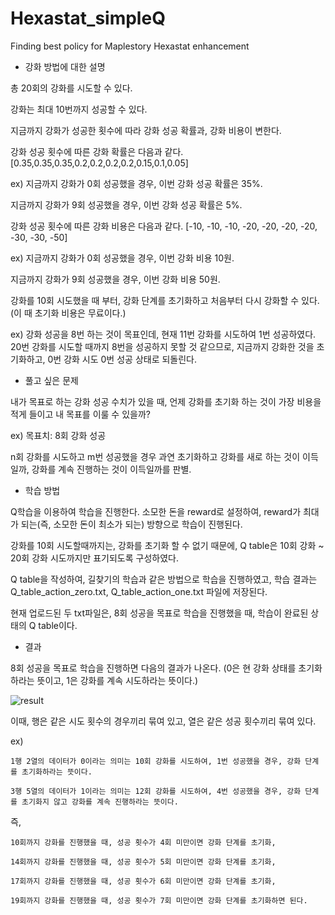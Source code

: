 # Hexastat_simpleQ
Finding best policy for Maplestory Hexastat enhancement


- 강화 방법에 대한 설명  

  
총 20회의 강화를 시도할 수 있다.

강화는 최대 10번까지 성공할 수 있다. 

지금까지 강화가 성공한 횟수에 따라 강화 성공 확률과, 강화 비용이 변한다.

강화 성공 횟수에 따른 강화 확률은 다음과 같다. [0.35,0.35,0.35,0.2,0.2,0.2,0.2,0.15,0.1,0.05]

ex) 지금까지 강화가 0회 성공했을 경우, 이번 강화 성공 확률은 35%.

지금까지 강화가 9회 성공했을 경우, 이번 강화 성공 확률은 5%.
    
강화 성공 횟수에 따른 강화 비용은 다음과 같다. [-10, -10, -10, -20, -20, -20, -20, -30, -30, -50]

ex) 지금까지 강화가 0회 성공했을 경우, 이번 강화 비용 10원.

지금까지 강화가 9회 성공했을 경우, 이번 강화 비용 50원.
    
강화를 10회 시도했을 때 부터, 강화 단계를 초기화하고 처음부터 다시 강화할 수 있다. (이 때 초기화 비용은 무료이다.)

ex) 강화 성공을 8번 하는 것이 목표인데, 현재 11번 강화를 시도하여 1번 성공하였다. 20번 강화를 시도할 때까지 8번을 성공하지 못할 것 같으므로, 지금까지 강화한 것을 초기화하고, 0번 강화 시도 0번 성공 상태로 되돌린다.


- 풀고 싶은 문제  
  

내가 목표로 하는 강화 성공 수치가 있을 때, 언제 강화를 초기화 하는 것이 가장 비용을 적게 들이고 내 목표를 이룰 수 있을까?

ex) 목표치: 8회 강화 성공

n회 강화를 시도하고 m번 성공했을 경우 과연 초기화하고 강화를 새로 하는 것이 이득일까, 강화를 계속 진행하는 것이 이득일까를 판별.


- 학습 방법  


Q학습을 이용하여 학습을 진행한다. 소모한 돈을 reward로 설정하여, reward가 최대가 되는(즉, 소모한 돈이 최소가 되는) 방향으로 학습이 진행된다.

강화를 10회 시도할때까지는, 강화를 초기화 할 수 없기 때문에, Q table은 10회 강화 ~ 20회 강화 시도까지만 표기되도록 구성하였다.

Q table을 작성하여, 길찾기의 학습과 같은 방법으로 학습을 진행하였고, 학습 결과는 Q_table_action_zero.txt, Q_table_action_one.txt 파일에 저장된다.

현재 업로드된 두 txt파일은, 8회 성공을 목표로 학습을 진행했을 때, 학습이 완료된 상태의 Q table이다.


- 결과  


8회 성공을 목표로 학습을 진행하면 다음의 결과가 나온다. (0은 현 강화 상태를 초기화하라는 뜻이고, 1은 강화를 계속 시도하라는 뜻이다.)

![result](https://github.com/baesh/Hexastat_simpleQ/assets/18441461/573289ff-a035-4e3d-b6df-9378047eed27)

이때, 행은 같은 시도 횟수의 경우끼리 묶여 있고, 열은 같은 성공 횟수끼리 묶여 있다.

ex) 

    1행 2열의 데이터가 0이라는 의미는 10회 강화를 시도하여, 1번 성공했을 경우, 강화 단계를 초기화하라는 뜻이다.

    3행 5열의 데이터가 1이라는 의미는 12회 강화를 시도하여, 4번 성공했을 경우, 강화 단계를 초기화지 않고 강화를 계속 진행하라는 뜻이다.


즉, 

    10회까지 강화를 진행했을 때, 성공 횟수가 4회 미만이면 강화 단계를 초기화,

    14회까지 강화를 진행했을 때, 성공 횟수가 5회 미만이면 강화 단계를 초기화,

    17회까지 강화를 진행했을 때, 성공 횟수가 6회 미만이면 강화 단계를 초기화,

    19회까지 강화를 진행했을 때, 성공 횟수가 7회 미만이면 강화 단계를 초기화하면 된다.

